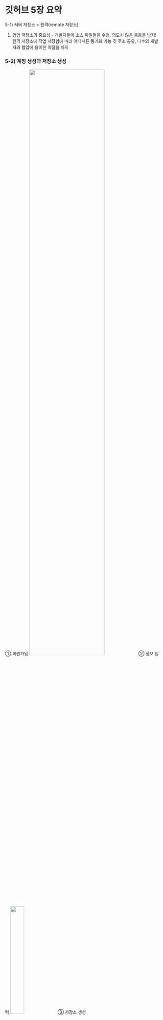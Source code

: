 # 깃허브 5장 요약

5-1) 서버 저장소 = 원격(remote 저장소)
1. 협업 저장소의 중요성 -  개발자들이 소스 파일들을 수정, 의도치 않은 충동을 방지!
원격 저장소에 작업 저장함에 따라 어디서든 동기화 가능
깃 주소 공유, 다수의 개발자와 협업에 용이한 이점을 차지

<h3>5-2) 계정 생성과 저장소 생성</h3>
① 회원가입
<img src="https://user-images.githubusercontent.com/114343532/192197446-826faad1-06fc-4e2a-a41b-c3dd0de4573d.png" width="70%" height="70%">
② 정보 입력
<img src="https://user-images.githubusercontent.com/114343532/192197456-2a74e5d4-5c82-4e11-8441-4ee6c3987004.png" width="30%" height="30%">
③ 저장소 생성
<img src="https://user-images.githubusercontent.com/114343532/192197459-6c431d53-e800-4556-b3bb-a746a9f48a66.png" width="70%" height="70%">
④ 저장소 정보 입력
<img src="https://user-images.githubusercontent.com/114343532/192197463-06378ab9-770f-458e-83f8-291085d69254.png" width="30%" height="30%">
⑤ 저장소 생성 확인
<img src="https://user-images.githubusercontent.com/114343532/192197465-8d2dd552-08c1-4d74-ac89-3dba6028309c.png" width="70%" height="70%">
